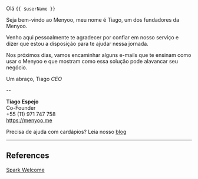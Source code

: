 Olá `{{ $userName }}`

Seja bem-vindo ao Menyoo, meu nome é Tiago, um dos fundadores da Menyoo.

Venho aqui pessoalmente te agradecer por confiar em nosso serviço e dizer que estou a disposição para te ajudar nessa jornada.

Nos próximos dias, vamos encaminhar alguns e-mails que te ensinam como usar o Menyoo e que mostram como essa solução pode alavancar seu negócio.

Um abraço,
Tiago
*CEO*

--

**Tiago Espejo**   
Co-Founder   
+55 (11) 971 747 758   
https://menyoo.me

Precisa de ajuda com cardápios? Leia nosso [blog](https://blog.menyoo.me/?utm_source=email&utm_medium=footer_link&utm_campaign=welcome_message)

---

## References
[Spark Welcome](../references/spark-welcome.md)
